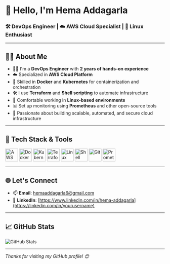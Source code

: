 # 👋 Hello, I'm Hema Addagarla

### 🛠️ DevOps Engineer | ☁️ AWS Cloud Specialist | 🐧 Linux Enthusiast

---

## 👨‍💻 About Me

- 🧑‍💻 I'm a **DevOps Engineer** with **2 years of hands-on experience**
- ☁️ Specialized in **AWS Cloud Platform**
- 🐳 Skilled in **Docker** and **Kubernetes** for containerization and orchestration
- 🛠️ I use **Terraform** and **Shell scripting** to automate infrastructure
- 🐧 Comfortable working in **Linux-based environments**
- 📊 Set up monitoring using **Prometheus** and other open-source tools
- 🚀 Passionate about building scalable, automated, and secure cloud infrastructure

---

## 🚀 Tech Stack & Tools

<p align="left">
  <img src="https://cdn.jsdelivr.net/gh/devicons/devicon/icons/amazonwebservices/amazonwebservices-original.svg" alt="AWS" width="40" height="40"/>
  <img src="https://cdn.jsdelivr.net/gh/devicons/devicon/icons/docker/docker-original.svg" alt="Docker" width="40" height="40"/>
  <img src="https://cdn.jsdelivr.net/gh/devicons/devicon/icons/kubernetes/kubernetes-plain.svg" alt="Kubernetes" width="40" height="40"/>
  <img src="https://cdn.jsdelivr.net/gh/devicons/devicon/icons/terraform/terraform-original.svg" alt="Terraform" width="40" height="40"/>
  <img src="https://cdn.jsdelivr.net/gh/devicons/devicon/icons/linux/linux-original.svg" alt="Linux" width="40" height="40"/>
  <img src="https://cdn.jsdelivr.net/gh/devicons/devicon/icons/bash/bash-original.svg" alt="Shell Scripting" width="40" height="40"/>
  <img src="https://cdn.jsdelivr.net/gh/devicons/devicon/icons/git/git-original.svg" alt="Git" width="40" height="40"/>
  <img src="https://raw.githubusercontent.com/simple-icons/simple-icons/develop/icons/prometheus.svg" alt="Prometheus" width="40" height="40"/>
</p>

---

## 🌐 Let's Connect

- 📫 **Email**: [hemaaddagarla6@gmail.com](mailto:youremail@example.com)
- 💼 **LinkedIn**: [https://www.linkedin.com/in/hema-addagarla](https://linkedin.com/in/yourusername)

---

## 📈 GitHub Stats

![GitHub Stats](https://github-readme-stats.vercel.app/api?username=HemaAddagarla&show_icons=true&theme=tokyonight)

---


_Thanks for visiting my GitHub profile! 😊_
